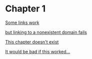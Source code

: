 # Chapter 1

[Some links work](./chapter_1.md)

[but linking to a nonexistent domain fails](http://this-doesnt-exist.com.au.nz.us/)

[This chapter doesn't exist](./foo/bar/baz.html)

[It would be bad if this worked...](../../../../../../../../../../../../etc/shadow)
